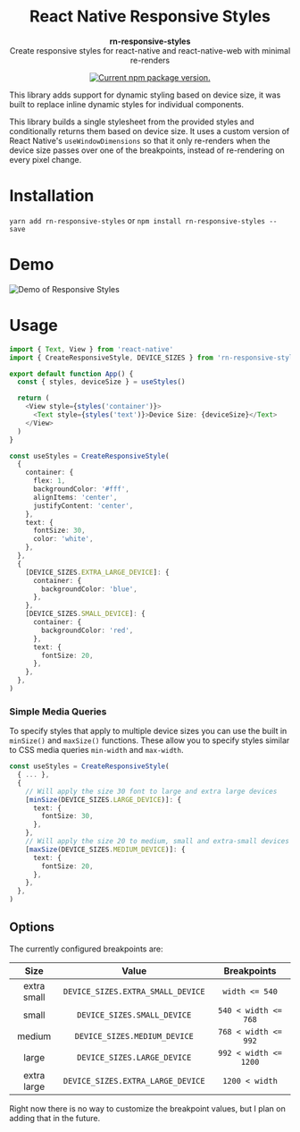 <h1 style='text-align: center'>
    React Native Responsive Styles
</h1>

<p style='text-align: center'>
  <strong>rn-responsive-styles</strong><br>
  Create responsive styles for react-native and react-native-web with minimal re-renders
</p>

<p style='text-align: center'>
    <a href="https://www.npmjs.org/package/rn-responsive-styles">
        <img src="https://img.shields.io/npm/v/rn-responsive-styles?color=brightgreen&label=npm%20package" alt="Current npm package version." />
    </a>
</p>

This library adds support for dynamic styling based on device size, it was built to replace inline dynamic styles for
individual components.

This library builds a single stylesheet from the provided styles and conditionally returns them based on device size. It
uses a custom version of React Native's `useWindowDimensions` so that it only re-renders when the device size passes
over one of the breakpoints, instead of re-rendering on every pixel change.

# Installation

`yarn add rn-responsive-styles`
or
`npm install rn-responsive-styles --save`

# Demo

![Demo of Responsive Styles](.github/demo.gif)

# Usage

```typescript jsx
import { Text, View } from 'react-native'
import { CreateResponsiveStyle, DEVICE_SIZES } from 'rn-responsive-styles'

export default function App() {
  const { styles, deviceSize } = useStyles()

  return (
    <View style={styles('container')}>
      <Text style={styles('text')}>Device Size: {deviceSize}</Text>
    </View>
  )
}

const useStyles = CreateResponsiveStyle(
  {
    container: {
      flex: 1,
      backgroundColor: '#fff',
      alignItems: 'center',
      justifyContent: 'center',
    },
    text: {
      fontSize: 30,
      color: 'white',
    },
  },
  {
    [DEVICE_SIZES.EXTRA_LARGE_DEVICE]: {
      container: {
        backgroundColor: 'blue',
      },
    },
    [DEVICE_SIZES.SMALL_DEVICE]: {
      container: {
        backgroundColor: 'red',
      },
      text: {
        fontSize: 20,
      },
    },
  },
)
```

### Simple Media Queries

To specify styles that apply to multiple device sizes you can use the built in `minSize()` and `maxSize()` functions.
These allow you to specify styles similar to CSS media queries `min-width` and `max-width`.

```typescript jsx
const useStyles = CreateResponsiveStyle(
  { ... },
  {
    // Will apply the size 30 font to large and extra large devices
    [minSize(DEVICE_SIZES.LARGE_DEVICE)]: {
      text: {
        fontSize: 30,
      },
    },
    // Will apply the size 20 to medium, small and extra-small devices
    [maxSize(DEVICE_SIZES.MEDIUM_DEVICE)]: {
      text: {
        fontSize: 20,
      },
    },
  },
)
```

## Options

The currently configured breakpoints are:

|    Size     |               Value               |      Breakpoints      |
|:-----------:|:---------------------------------:|:---------------------:|
| extra small | `DEVICE_SIZES.EXTRA_SMALL_DEVICE` |    `width <= 540`     |
|    small    |    `DEVICE_SIZES.SMALL_DEVICE`    | `540 < width <= 768`  |
|   medium    |   `DEVICE_SIZES.MEDIUM_DEVICE`    | `768 < width <= 992`  |
|    large    |    `DEVICE_SIZES.LARGE_DEVICE`    | `992 < width <= 1200` |
| extra large | `DEVICE_SIZES.EXTRA_LARGE_DEVICE` |    `1200 < width`     |

Right now there is no way to customize the breakpoint values, but I plan on adding that in the future.
